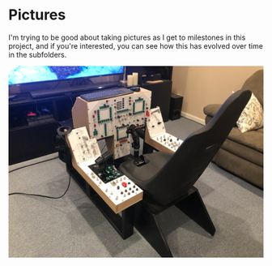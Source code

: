 # Pictures

I'm trying to be good about taking pictures as I get to milestones in this project, and if you're interested, you can see how this has evolved
over time in the subfolders.

<img src="2020-08/IMG_7684.JPG">
